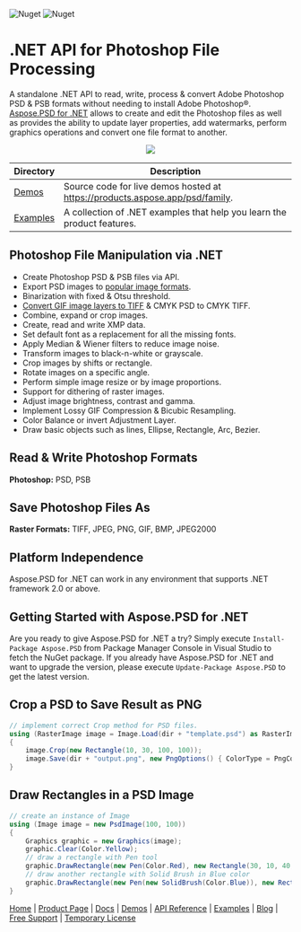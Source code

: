 ![Nuget](https://img.shields.io/nuget/v/Aspose.PSD) ![Nuget](https://img.shields.io/nuget/dt/Aspose.PSD) 

# .NET API for Photoshop File Processing

A standalone .NET API to read, write, process & convert Adobe Photoshop PSD & PSB formats without needing to install Adobe Photoshop®. [Aspose.PSD for .NET](https://products.aspose.com/psd/net) allows to create and edit the Photoshop files as well as provides the ability to update layer properties, add watermarks, perform graphics operations and convert one file format to another.

<p align="center">
  <a title="Download ZIP" href="https://github.com/aspose-psd/Aspose.PSD-for-.NET/archive/master.zip">
     <img src="http://i.imgur.com/hwNhrGZ.png" />
  </a>
</p>

Directory | Description
--------- | -----------
[Demos](Demos)  | Source code for live demos hosted at https://products.aspose.app/psd/family.
[Examples](Examples)  | A collection of .NET examples that help you learn the product features.



## Photoshop File Manipulation via .NET

- Create Photoshop PSD & PSB files via API.
- Export PSD images to [popular image formats](https://docs.aspose.com/psd/net/supported-file-formats/).
- Binarization with fixed & Otsu threshold.
- [Convert GIF image layers to TIFF](https://docs.aspose.com/psd/net/converting-images/) & CMYK PSD to CMYK TIFF.
- Combine, expand or crop images.
- Create, read and write XMP data.
- Set default font as a replacement for all the missing fonts.
- Apply Median & Wiener filters to reduce image noise.
- Transform images to black-n-white or grayscale.
- Crop images by shifts or rectangle.
- Rotate images on a specific angle.
- Perform simple image resize or by image proportions.
- Support for dithering of raster images.
- Adjust image brightness, contrast and gamma.
- Implement Lossy GIF Compression & Bicubic Resampling.
- Color Balance or invert Adjustment Layer.
- Draw basic objects such as lines, Ellipse, Rectangle, Arc, Bezier.

## Read & Write Photoshop Formats

**Photoshop:** PSD, PSB

## Save Photoshop Files As

**Raster Formats:** TIFF, JPEG, PNG, GIF, BMP, JPEG2000

## Platform Independence

Aspose.PSD for .NET can work in any environment that supports .NET framework 2.0 or above.

## Getting Started with Aspose.PSD for .NET

Are you ready to give Aspose.PSD for .NET a try? Simply execute `Install-Package Aspose.PSD` from Package Manager Console in Visual Studio to fetch the NuGet package. If you already have Aspose.PSD for .NET and want to upgrade the version, please execute `Update-Package Aspose.PSD` to get the latest version.

## Crop a PSD to Save Result as PNG

```csharp
// implement correct Crop method for PSD files.
using (RasterImage image = Image.Load(dir + "template.psd") as RasterImage)
{
    image.Crop(new Rectangle(10, 30, 100, 100));
    image.Save(dir + "output.png", new PngOptions() { ColorType = PngColorType.TruecolorWithAlpha });
}
```

## Draw Rectangles in a PSD Image

```csharp
// create an instance of Image
using (Image image = new PsdImage(100, 100))
{
    Graphics graphic = new Graphics(image);
    graphic.Clear(Color.Yellow);
    // draw a rectangle with Pen tool
    graphic.DrawRectangle(new Pen(Color.Red), new Rectangle(30, 10, 40, 80));
    // draw another rectangle with Solid Brush in Blue color
    graphic.DrawRectangle(new Pen(new SolidBrush(Color.Blue)), new Rectangle(10, 30, 80, 40));
}
```

[Home](https://www.aspose.com/) | [Product Page](https://products.aspose.com/psd/net) | [Docs](https://docs.aspose.com/psd/net/) | [Demos](https://products.aspose.app/psd/family) | [API Reference](https://apireference.aspose.com/psd/net) | [Examples](https://github.com/aspose-psd/Aspose.PSD-for-.NET) | [Blog](https://blog.aspose.com/category/psd/) | [Free Support](https://forum.aspose.com/c/psd) |  [Temporary License](https://purchase.aspose.com/temporary-license)
